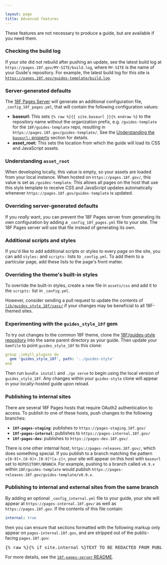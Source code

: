 ```yaml
---

layout: page
title: Advanced features
---
```

These features are not necessary to produce a guide, but are available if you
need them.

### Checking the build log

If your site did not rebuild after pushing an update, see the latest build log
at `https://pages.18f.gov/MY-SITE/build.log`, where `MY-SITE` is the name of
your Guide's repository. For example, the latest build log for this site is
[`https://pages.18f.gov/guides-template/build.log`](https://pages.18f.gov/guides-template/build.log).

### Server-generated defaults

The [18F Pages Server](https://www.npmjs.com/package/18f-pages-server) will
generate an additional configuration file, `_config_18f_pages.yml`, that will
contain the following configuration values:

* **baseurl:** This sets `{% raw %}{{ site.baseurl }}{% endraw %}` to the
  repository name without the organization prefix, e.g.  `/guides-template`
  for the `18F/guides-template` repo, resulting in
  `https://pages.18f.gov/guides-template/`. See the
  [Understanding the `baseurl:` property](/update-the-config-file/understanding-baseurl/)
  section for details.
* **asset_root:** This sets the location from which the guide will load its
  CSS and JavaScript assets.

### Understanding `asset_root`

When developing locally, this value is empty, so your assets are loaded from
your local instance. When hosted on `https://pages.18f.gov/`, this value is
set as `/guides-template`. This allows all pages on the host that use this
style template to receive CSS and JavaScript updates automatically whenever
`https://pages.18f.gov/guides-template` is updated.

### Overriding server-generated defaults

If you _really_ want, you can prevent the 18F Pages server from generating its
own configuration by adding a `_config_18f_pages.yml` file to your site. The
18F Pages server will use that file instead of generating its own.

### Additional scripts and styles

If you'd like to add additional scripts or styles to every page on the site,
you can add `styles:` and `scripts:` lists to `_config.yml`. To add them to a
particular page, add these lists to the page's front matter.

### Overriding the theme's built-in styles

To override the built-in styles, create a new file in `assets/css` and add it
to the `scripts:` list in `_config.yml`.

However, consider sending a pull request to update the contents of
[`lib/guides_style_18f/sass/`](https://github.com/18F/guides-style/tree/master/lib/guides_style_18f/sass)
if your changes may be beneficial to all 18F-themed sites.

### Experimenting with the `guides_style_18f` gem

To try out changes to the common 18F theme, clone the [18F/guides-style
repository](https://github.com/18F/guides-style/) into the same parent
directory as your guide. Then update your `Gemfile` to point
`guides_style_18f` to this clone:

```yaml
group :jekyll_plugins do
  gem 'guides_style_18f', path: '../guides-style'
end
```

Then run `bundle install` and `./go serve` to begin using the local version of
`guides_style_18f`. Any changes within your `guides-style` clone will appear
in your locally-hosted guide upon reload.

### Publishing to internal sites

There are several 18F Pages hosts that require OAuth2 authentication to
access. To publish to one of these hosts, push changes to the following
branches:

- **`18f-pages-staging`**: publishes to `https://pages-staging.18f.gov/`
- **`18f-pages-internal`**: publishes to `https://pages-internal.18f.gov/`
- **`18f-pages-dev`**: publishes to `https://pages-dev.18f.gov/`

There is one other internal host, `https://pages-releases.18f.gov/`, which
does something special. If you publish to a branch matching the pattern
`v[0-9]+.[0-9]+.[0-9]*[a-z]+`, your site will appear on this host with
`baseurl` set to `REPOSITORY/BRANCH`. For example, pushing to a branch called
`v0.9.x` within `18F/guides-template` would publish
`https://pages-releases.18f.gov/guides-template/v0.9.x`.

### Publishing to internal and external sites from the same branch

By adding an optional `_config_internal.yml` file to your guide, your site
will appear at `https://pages-internal.18f.gov/` as well as
`https://pages.18f.gov`. If the contents of this file contain:

```yaml
internal: true
```

then you can ensure that sections formatted with the following markup only appear on
`pages-internal.18f.gov`, and are stripped out of the public-facing
`pages.18f.gov`:

<pre>
{% raw %}{% if site.internal %}TEXT TO BE REDACTED FROM PUBLIC PRODUCTION + STAGING{% endif %}{% endraw %}
</pre>

For more details, see the [`18f-pages-server`
README](https://github.com/18F/pages-server#publishing-to-internal-and-external-sites-from-the-same-branch).
